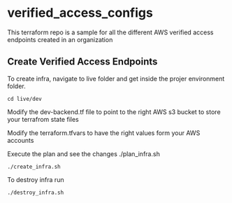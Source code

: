 # verified_access_configs
This terraform repo is a sample for all the different AWS verified access endpoints created in an organization

## Create Verified Access Endpoints

To create infra, navigate to live folder and get inside the projer environment folder.

```
cd live/dev

```
Modify the dev-backend.tf file to point to the right AWS s3 bucket to store your terrafrom state files

Modify the terraform.tfvars to have the right values form your AWS accounts

Execute the plan and see the changes
./plan_infra.sh

```
./create_infra.sh
```

To destroy infra run 

```
./destroy_infra.sh

